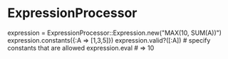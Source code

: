 # ExpressionProcessor
expression = ExpressionProcessor::Expression.new("MAX(10, SUM(A))")
expression.constants({:A => [1,3,5]})
expression.valid?([:A]) # specify constants that are allowed
expression.eval # => 10


